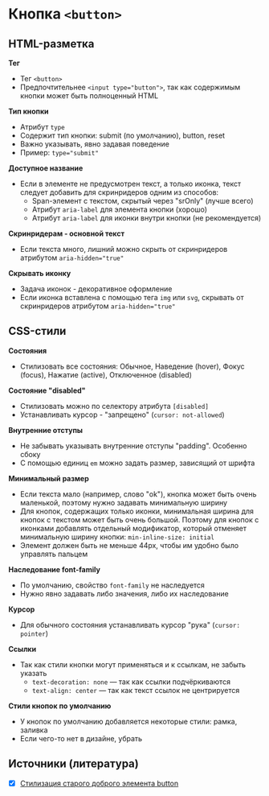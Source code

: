 # Кнопка `<button>`

## HTML-разметка
**Тег**
- Тег `<button>`
- Предпочтительнее `<input type="button">`, так как содержимым кнопки может быть полноценный HTML

**Тип кнопки**
- Атрибут `type`
- Содержит тип кнопки: submit (по умолчанию), button, reset
- Важно указывать, явно задавая поведение
- Пример: `type="submit"`

**Доступное название**
- Если в элементе не предусмотрен текст, а только иконка, текст следует добавить для скринридеров одним из способов:
  - Span-элемент с текстом, скрытый через "srOnly" (лучше всего)
  - Атрибут `aria-label` для элемента кнопки (хорошо)
  - Атрибут `aria-label` для иконки внутри кнопки (не рекомендуется)

**Скринридерам - основной текст**
- Если текста много, лишний можно скрыть от скринридеров атрибутом `aria-hidden="true"`

**Скрывать иконку**
- Задача иконок - декоративное оформление
- Если иконка вставлена с помощью тега `img` или `svg`, скрывать от скринридеров атрибутом `aria-hidden="true"`


## CSS-стили
**Состояния**
- Стилизовать все состояния: Обычное, Наведение (hover), Фокус (focus), Нажатие (active), Отключенное (disabled)

**Состояние "disabled"**
- Стилизовать можно по селектору атрибута `[disabled]`
- Устанавливать курсор - "запрещено" (`cursor: not-allowed`)

**Внутренние отступы**
- Не забывать указывать внутренние отступы "padding". Особенно сбоку
- С помощью единиц `em` можно задать размер, зависящий от шрифта

**Минимальный размер**
- Если текста мало (например, слово "ok"), кнопка может быть очень маленькой, поэтому нужно задавать минимальную ширину
- Для кнопок, содержащих только иконки, минимальная ширина для кнопок с текстом может быть очень большой. Поэтому для кнопок с иконками добавлять отдельный модификатор, который отменяет минимальную ширину кнопки: `min-inline-size: initial`
- Элемент должен быть не меньше 44px, чтобы им удобно было управлять пальцем

**Наследование font-family**
- По умолчанию, свойство `font-family` не наследуется
- Нужно явно задавать либо значения, либо их наследование

**Курсор**
- Для обычного состояния устанавливать курсор "рука" (`cursor: pointer`)

**Ссылки**
- Так как стили кнопки могут применяться и к ссылкам, не забыть указать
  - `text-decoration: none` — так как ссылки подчёркиваются
  - `text-align: center` — так как текст ссылок не центрируется

**Стили кнопок по умолчанию**
- У кнопок по умолчанию добавляется некоторые стили: рамка, заливка
- Если чего-то нет в дизайне, убрать


## Источники (литература)
- [x] [Стилизация старого доброго элемента button](https://habr.com/ru/company/ruvds/blog/489820/)
